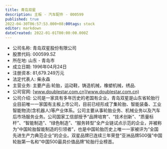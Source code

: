 ```yaml
---
title: 青岛双星
description: 主板 - 汽车配件 - 000599
published: true
2022-04-30T06:57:53.000+08:00tags: stock
editor: markdown
dateCreated: 2022-01-01T00:00:00.000Z
---
```


- 公司名称: 青岛双星股份有限公司
- 股票代码: 000599.SZ
- 所在地: 山东 - 青岛市
- 成立日期: 1996年04月24日
- 注册资本: 81,679.249万元
- 法定代表人: 柴永森
- 主营业务: 主要产品:轮胎，运动鞋，铸造机械，橡塑机械，绣品.
- 公司官网: [www.doublestar.com.cn](www.doublestar.com.cn)
- 公司介绍: 公司是一家具有多年历史的老国有企业，青岛双星是山东省轮胎行业目前唯一一家国有主板上市公司，目前已经形成了集轮胎、智能装备、工业智能物流(含机器人)等产业体系。公司主要从事轮胎业务、机械业务以及汽车后市场服务业务。公司国家工信部授予“品牌培育”、“技术创新”、“质量标杆”、“智能制造”、“绿色制造”、“服务转型”全产业链试点示范的企业，并被称为“中国轮胎智能制造的引领者”，也是中国轮胎历史上唯一一家被评为“全国先进生产力典范企业”的企业。双星品牌已连续三年荣登“亚洲品牌500强”中国轮胎第一名和“中国500最具价值品牌”轮胎行业榜首。


